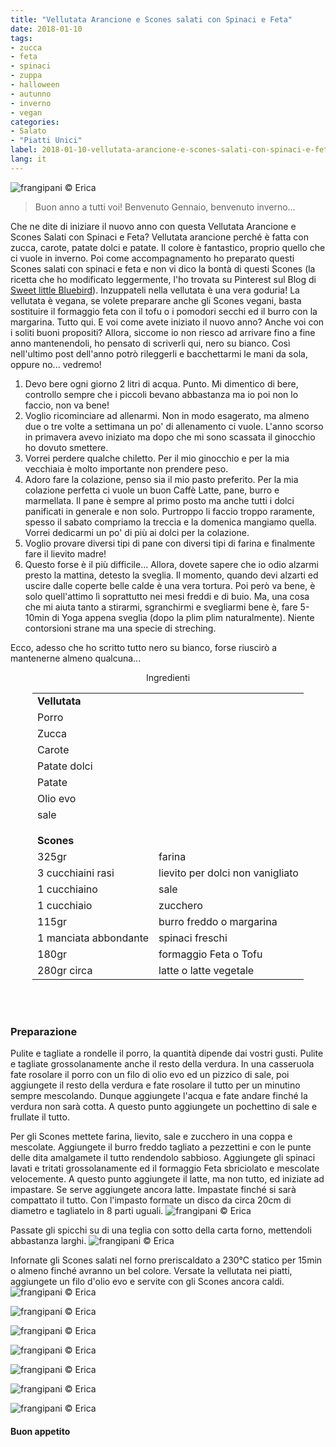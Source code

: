 ```yaml
---
title: "Vellutata Arancione e Scones salati con Spinaci e Feta"
date: 2018-01-10
tags:
- zucca
- feta
- spinaci
- zuppa
- halloween 
- autunno
- inverno
- vegan
categories:
- Salato
- "Piatti Unici"
label: 2018-01-10-vellutata-arancione-e-scones-salati-con-spinaci-e-feta
lang: it
---
```

![](../2018-01-10-vellutata-arancione-e-scones-salati-con-spinaci-e-feta/header.jpg "frangipani © Erica")

> Buon anno a tutti voi! Benvenuto Gennaio, benvenuto inverno...

Che ne dite di iniziare il nuovo anno con questa Vellutata Arancione e Scones Salati con Spinaci e Feta? Vellutata arancione perché è fatta con zucca, carote, patate dolci e patate. Il colore è fantastico, proprio quello che ci vuole in inverno. Poi come accompagnamento ho preparato questi Scones salati con spinaci e feta e non vi dico la bontà di questi Scones (la ricetta che ho modificato leggermente, l'ho trovata su Pinterest sul Blog di <a href="http://www.sweetlittlebluebird.com/2016/02/spinach-feta-scones.html" target="_blank">Sweet little Bluebird</a>). Inzuppateli nella vellutata è una vera goduria! La vellutata è vegana, se volete preparare anche gli Scones vegani, basta sostituire il formaggio feta con il tofu o i pomodori secchi ed il burro con la margarina. Tutto qui. E voi come avete iniziato il nuovo anno? Anche voi con i soliti buoni propositi? Allora, siccome io non riesco ad arrivare fino a fine anno mantenendoli, ho pensato di scriverli qui, nero su bianco. Così nell'ultimo post dell'anno potrò rileggerli e bacchettarmi le mani da sola, oppure no... vedremo!
1. Devo bere ogni giorno 2 litri di acqua. Punto. Mi dimentico di bere, controllo sempre che i piccoli bevano abbastanza ma io poi non lo faccio, non va bene!
2. Voglio ricominciare ad allenarmi. Non in modo esagerato, ma almeno due o tre volte a settimana un po' di allenamento ci vuole. L'anno scorso in primavera avevo iniziato ma dopo che mi sono scassata il ginocchio ho dovuto smettere.
3. Vorrei perdere qualche chiletto. Per il mio ginocchio e per la mia vecchiaia è molto importante non prendere peso. 
4. Adoro fare la colazione, penso sia il mio pasto preferito. Per la mia colazione perfetta ci vuole un buon Caffè Latte, pane, burro e marmellata. Il pane è sempre al primo posto ma anche tutti i dolci panificati in generale e non solo. Purtroppo li faccio troppo raramente, spesso il sabato compriamo la treccia e la domenica mangiamo quella. Vorrei dedicarmi un po' di più ai dolci per la colazione.
5. Voglio provare diversi tipi di pane con diversi tipi di farina e finalmente fare il lievito madre!
6. Questo forse è il più difficile... Allora, dovete sapere che io odio alzarmi presto la mattina, detesto la sveglia. Il momento, quando devi alzarti ed uscire dalle coperte belle calde è una vera tortura. Poi però va bene, è solo quell'attimo lì soprattutto nei mesi freddi e di buio. Ma, una cosa che mi aiuta tanto a stirarmi, sgranchirmi e svegliarmi bene è, fare 5-10min di Yoga appena sveglia (dopo la plim plim naturalmente). Niente contorsioni strane ma una specie di streching.

Ecco, adesso che ho scritto tutto nero su bianco, forse riuscirò a mantenerne almeno qualcuna...

<div id="wrapper" style="text-align: center">
  <div id="yourdiv" style="display: inline-block;">
    <div class="ingredients">
      <div class="ingredients-title">Ingredienti</div>
      <table>
        <tbody>
          <tr>
            <td colspan="2"><b>Vellutata</b></td>
          </tr>
          <tr>
            <td>Porro</td>
          </tr>
          <tr>
            <td>Zucca</td>
          </tr>
          <tr>
            <td>Carote</td>
          </tr>
          <tr>
            <td>Patate dolci</td>
          </tr>
          <tr>
            <td>Patate</td>
          </tr>
          <tr>
            <td>Olio evo</td>
          </tr>
          <tr>
            <td>sale</td>
          </tr>
          <tr style="height: 15px;"></tr>
          <tr>          
            <td colspan="2"><b>Scones</b></td>
          </tr>      
          <tr> 
            <td>325gr</td>
            <td>farina</td>
          </tr>
          <tr>
            <td>3 cucchiaini rasi</td>
            <td>lievito per dolci non vanigliato</td>
          </tr>      
          <tr> 
            <td>1 cucchiaino</td>
            <td>sale</td>
          </tr>
          <tr>
            <td>1 cucchiaio</td>
            <td>zucchero</td>
          </tr>      
          <tr> 
            <td>115gr</td>
            <td>burro freddo o margarina</td>
          </tr>
          <tr>
            <td>1 manciata abbondante</td>
            <td>spinaci freschi</td>
          </tr>      
          <tr> 
            <td>180gr</td>
            <td>formaggio Feta o Tofu</td>
          </tr>
          <tr>
            <td>280gr circa</td>
            <td>latte o latte vegetale</td>
          </tr>
        </tbody>
      </table>
      <br></br>
    </div>
  </div>
</div>


<h3>
  <font color="grey">
    <i class="fa-solid fa-gears"></i>
  </font> Preparazione
</h3>

Pulite e tagliate a rondelle il porro, la quantità dipende dai vostri gusti. Pulite e tagliate grossolanamente anche il resto della verdura. In una casseruola fate rosolare il porro con un filo di olio evo ed un pizzico di sale, poi aggiungete il resto della verdura e fate rosolare il tutto per un minutino sempre mescolando. Dunque aggiungete l'acqua e fate andare finché la verdura non sarà cotta. A questo punto aggiungete un pochettino di sale e  frullate il tutto.

Per gli Scones mettete farina, lievito, sale e zucchero in una coppa e mescolate. Aggiungete il burro freddo tagliato a pezzettini e con le punte delle dita amalgamete il tutto rendendolo sabbioso. Aggiungete gli spinaci lavati e tritati grossolanamente ed il formaggio Feta sbriciolato e mescolate velocemente. A questo punto aggiungete il latte, ma non tutto, ed iniziate ad impastare. Se serve aggiungete ancora latte. Impastate finché si sarà compattato il tutto. Con l'impasto formate un disco da circa 20cm di diametro e tagliatelo in 8 parti uguali.
![](../2018-01-10-vellutata-arancione-e-scones-salati-con-spinaci-e-feta/discoscones.jpg "frangipani © Erica")

Passate gli spicchi su di una teglia con sotto della carta forno, mettendoli abbastanza larghi. 
![](../2018-01-10-vellutata-arancione-e-scones-salati-con-spinaci-e-feta/teglia.jpg "frangipani © Erica")

Infornate gli Scones salati nel forno preriscaldato a 230°C statico per 15min o almeno finché avranno un bel colore. Versate la vellutata nei piatti, aggiungete un filo d'olio evo e servite con gli Scones ancora caldi.
![](../2018-01-10-vellutata-arancione-e-scones-salati-con-spinaci-e-feta/risultato1.jpg "frangipani © Erica")

![](../2018-01-10-vellutata-arancione-e-scones-salati-con-spinaci-e-feta/risultato2.jpg "frangipani © Erica")

![](../2018-01-10-vellutata-arancione-e-scones-salati-con-spinaci-e-feta/risultato3.jpg "frangipani © Erica")

![](../2018-01-10-vellutata-arancione-e-scones-salati-con-spinaci-e-feta/risultato4.jpg "frangipani © Erica")

![](../2018-01-10-vellutata-arancione-e-scones-salati-con-spinaci-e-feta/risultato5.jpg "frangipani © Erica")

![](../2018-01-10-vellutata-arancione-e-scones-salati-con-spinaci-e-feta/risultato6.jpg "frangipani © Erica")

![](../2018-01-10-vellutata-arancione-e-scones-salati-con-spinaci-e-feta/risultato7.jpg "frangipani © Erica")

<h4>Buon appetito
  <font color="red">
    <i class="fa-regular fa-face-smile"></i>
  </font>
</h4>
